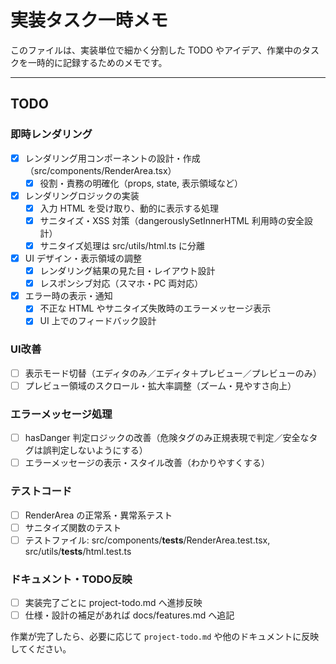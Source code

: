 # 実装タスク一時メモ

このファイルは、実装単位で細かく分割した TODO やアイデア、作業中のタスクを一時的に記録するためのメモです。

---

## TODO

### 即時レンダリング

- [x] レンダリング用コンポーネントの設計・作成（src/components/RenderArea.tsx）
  - [x] 役割・責務の明確化（props, state, 表示領域など）
- [x] レンダリングロジックの実装
  - [x] 入力 HTML を受け取り、動的に表示する処理
  - [x] サニタイズ・XSS 対策（dangerouslySetInnerHTML 利用時の安全設計）
  - [x] サニタイズ処理は src/utils/html.ts に分離
- [x] UI デザイン・表示領域の調整
  - [x] レンダリング結果の見た目・レイアウト設計
  - [x] レスポンシブ対応（スマホ・PC 両対応）
- [x] エラー時の表示・通知
  - [x] 不正な HTML やサニタイズ失敗時のエラーメッセージ表示
  - [x] UI 上でのフィードバック設計

### UI改善
- [ ] 表示モード切替（エディタのみ／エディタ＋プレビュー／プレビューのみ）
- [ ] プレビュー領域のスクロール・拡大率調整（ズーム・見やすさ向上）

### エラーメッセージ処理
- [ ] hasDanger 判定ロジックの改善（危険タグのみ正規表現で判定／安全なタグは誤判定しないようにする）
- [ ] エラーメッセージの表示・スタイル改善（わかりやすくする）

### テストコード
- [ ] RenderArea の正常系・異常系テスト
- [ ] サニタイズ関数のテスト
- [ ] テストファイル: src/components/**tests**/RenderArea.test.tsx, src/utils/**tests**/html.test.ts

### ドキュメント・TODO反映
- [ ] 実装完了ごとに project-todo.md へ進捗反映
- [ ] 仕様・設計の補足があれば docs/features.md へ追記

作業が完了したら、必要に応じて `project-todo.md` や他のドキュメントに反映してください。
